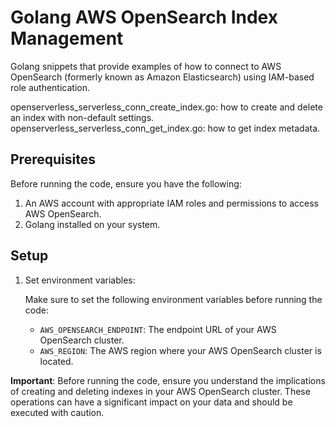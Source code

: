 # Golang AWS OpenSearch Index Management

Golang snippets that provide examples of how to connect to AWS OpenSearch (formerly known as Amazon Elasticsearch) using IAM-based role authentication. 

openserverless_serverless_conn_create_index.go: how to create and delete an index with non-default settings.
openserverless_serverless_conn_get_index.go: how to get index metadata.

## Prerequisites

Before running the code, ensure you have the following:

1. An AWS account with appropriate IAM roles and permissions to access AWS OpenSearch.
2. Golang installed on your system.

## Setup

1. Set environment variables:

   Make sure to set the following environment variables before running the code:

   - `AWS_OPENSEARCH_ENDPOINT`: The endpoint URL of your AWS OpenSearch cluster.
   - `AWS_REGION`: The AWS region where your AWS OpenSearch cluster is located.

**Important**: Before running the code, ensure you understand the implications of creating and deleting indexes in your AWS OpenSearch cluster. These operations can have a significant impact on your data and should be executed with caution.
